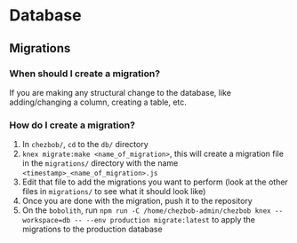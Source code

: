 # Database

## Migrations

### When should I create a migration?

If you are making any structural change to the database, like adding/changing a column, creating a table, etc.

### How do I create a migration?

1. In `chezbob/`, `cd` to the `db/` directory
2. `knex migrate:make <name_of_migration>`, this will create a migration file in the `migrations/` directory with the name `<timestamp>_<name_of_migration>.js`
3. Edit that file to add the migrations you want to perform (look at the other files in `migrations/` to see what it should look like)
4. Once you are done with the migration, push it to the repository
5. On the `bobolith`, run `npm run -C /home/chezbob-admin/chezbob knex --workspace=db -- --env production migrate:latest` to apply the migrations to the production database


